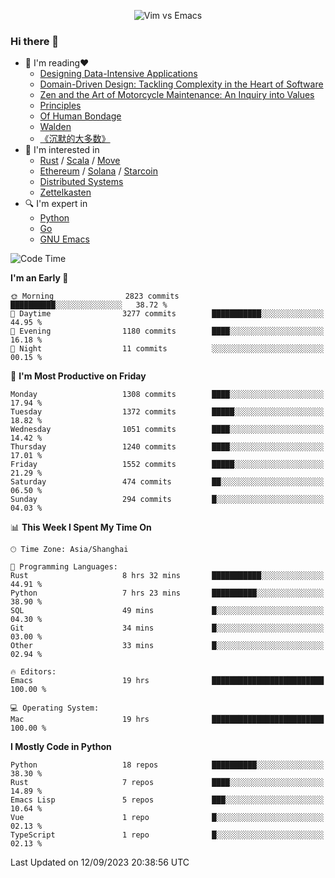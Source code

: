 <p align="center">
    <img src="https://gist.githubusercontent.com/coldnight/e696baffb094e71c96cb302118878eae/raw/40ea5053a6f66cc65f90f437e4173497da225958/banner.gif" alt="Vim vs Emacs" />
</p>

### Hi there 👋

- 📖 I'm reading❤️
    + [Designing Data-Intensive Applications](https://www.oreilly.com/library/view/designing-data-intensive-applications/9781491903063/)
    + [Domain-Driven Design: Tackling Complexity in the Heart of Software](https://www.dddcommunity.org/book/evans_2003/)
    + [Zen and the Art of Motorcycle Maintenance: An Inquiry into Values](https://en.wikipedia.org/wiki/Zen_and_the_Art_of_Motorcycle_Maintenance)
    + [Principles](https://www.principles.com/)
    + [Of Human Bondage](https://en.wikipedia.org/wiki/Of_Human_Bondage)
    + [Walden](https://en.wikipedia.org/wiki/Walden)
    + [《沉默的大多数》](https://en.wikipedia.org/wiki/Silent_majority)
- 🌱 I'm interested in
    + [Rust](https://www.rust-lang.org/) / [Scala](https://www.scala-lang.org/) / [Move](https://github.com/move-language/move/)
    + [Ethereum](https://ethereum.org/en/) / [Solana](https://solana.com/) / [Starcoin](https://github.com/starcoinorg/starcoin)
	+ [Distributed Systems](https://www.linuxzen.com/notes/topics/20200320174417_%E5%88%86%E5%B8%83%E5%BC%8F/)
	+ [Zettelkasten](https://www.linuxzen.com/notes/notes/20220120080920-slip_box/)
- 🔍 I'm expert in
    + [Python](https://www.python.org/)
    + [Go](https://go.dev/)
    + [GNU Emacs](https://www.gnu.org/software/emacs/)

<!--START_SECTION:waka-->
![Code Time](http://img.shields.io/badge/Code%20Time-2%2C364%20hrs%204%20mins-blue)

**I'm an Early 🐤** 

```text
🌞 Morning                2823 commits        ██████████░░░░░░░░░░░░░░░   38.72 % 
🌆 Daytime                3277 commits        ███████████░░░░░░░░░░░░░░   44.95 % 
🌃 Evening                1180 commits        ████░░░░░░░░░░░░░░░░░░░░░   16.18 % 
🌙 Night                  11 commits          ░░░░░░░░░░░░░░░░░░░░░░░░░   00.15 % 
```
📅 **I'm Most Productive on Friday** 

```text
Monday                   1308 commits        ████░░░░░░░░░░░░░░░░░░░░░   17.94 % 
Tuesday                  1372 commits        █████░░░░░░░░░░░░░░░░░░░░   18.82 % 
Wednesday                1051 commits        ████░░░░░░░░░░░░░░░░░░░░░   14.42 % 
Thursday                 1240 commits        ████░░░░░░░░░░░░░░░░░░░░░   17.01 % 
Friday                   1552 commits        █████░░░░░░░░░░░░░░░░░░░░   21.29 % 
Saturday                 474 commits         ██░░░░░░░░░░░░░░░░░░░░░░░   06.50 % 
Sunday                   294 commits         █░░░░░░░░░░░░░░░░░░░░░░░░   04.03 % 
```


📊 **This Week I Spent My Time On** 

```text
🕑︎ Time Zone: Asia/Shanghai

💬 Programming Languages: 
Rust                     8 hrs 32 mins       ███████████░░░░░░░░░░░░░░   44.91 % 
Python                   7 hrs 23 mins       ██████████░░░░░░░░░░░░░░░   38.90 % 
SQL                      49 mins             █░░░░░░░░░░░░░░░░░░░░░░░░   04.30 % 
Git                      34 mins             █░░░░░░░░░░░░░░░░░░░░░░░░   03.00 % 
Other                    33 mins             █░░░░░░░░░░░░░░░░░░░░░░░░   02.94 % 

🔥 Editors: 
Emacs                    19 hrs              █████████████████████████   100.00 % 

💻 Operating System: 
Mac                      19 hrs              █████████████████████████   100.00 % 
```

**I Mostly Code in Python** 

```text
Python                   18 repos            ██████████░░░░░░░░░░░░░░░   38.30 % 
Rust                     7 repos             ████░░░░░░░░░░░░░░░░░░░░░   14.89 % 
Emacs Lisp               5 repos             ███░░░░░░░░░░░░░░░░░░░░░░   10.64 % 
Vue                      1 repo              █░░░░░░░░░░░░░░░░░░░░░░░░   02.13 % 
TypeScript               1 repo              █░░░░░░░░░░░░░░░░░░░░░░░░   02.13 % 
```




 Last Updated on 12/09/2023 20:38:56 UTC
<!--END_SECTION:waka-->
